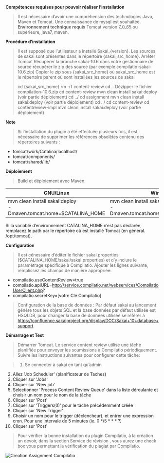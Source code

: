 **Compétences requises pour pouvoir réaliser l’installation**
> Il est nécessaire d’avoir une compréhension des technologies Java, Maven et Tomcat. Une connaissance de mysql est souhaitée.
**Environnement technique requis**
> Tomcat version 7_0_65 ou supèrieure, java7, maven. 

**Procédure d’installation**
> Il est supposé que l’utilisateur a installé Sakai_{version}. Les sources de sakai sont présentes dans le répertoire {sakai_src_home}.
>	Arrêter Tomcat
> Récupérer la branche sakai-10.6 dans votre gestionnaire de source
> récupérer le  zip des source (par exemple compilatio-sakai-10.6.zip)
> Copier le zip sous {sakai_src_home} où sakai_src_home est le répertoire parent où sont installées les sources de sakai
>
>cd {sakai_src_home}
>rm -rf content-review
>cd ..
>Dézipper le fichier compilation-10.6.zip
>cd content-review
>mvn clean install sakai:deploy (voir partie déploiement)
>cd ../
>cd assignment
>mvn clean install sakai:deploy (voir partie déploiement)
>cd ../
>cd content-review
>cd contentreview-impl
>mvn clean install sakai:deploy (voir partie déploiement)

**Note**
>Si l’installation du plugin a été effectuée plusieurs fois, il est nécessaire de supprimer les références obsolètes contenu des répertoires suivants : 
* tomcat/work/Catalina/localhost/
* tomcat/components/
* tomcat/shared/lib/

**Déploiement**
> Build et déploiement avec Maven:
> 
GNU/Linux | Windows
--------- | -------
mvn clean install sakai:deploy<br/> -Dmaven.tomcat.home=$CATALINA_HOME | mvn clean install sakai:deploy<br/> -Dmaven.tomcat.home=%CATALINA_HOME%


Si la variable d’environnement CATALINA_HOME n’est pas déclarée, remplacez le path par le répertoire où est installé Tomcat (en général. /opt/tomcat).


**Configuration**
>Il est cénessaire d’éditer le fichier sakai.properties ($CATALINA_HOME/sakai/sakai.properties) et d’y inclure le paramétrage spécifique à Compilatio. Ajouter les lignes suivante, remplissez les champs de manière appropriée:
* compilatio.useContentReview=true
* compilatio.apiURL=http://service.compilatio.net/webservices/CompilatioUserClient.php?
* compilatio.secretKey=[votre Clé Compilatio]

> Configuration de la base de données : Par défaut sakai au lancement génère tous les objets SQL et la base données par défaut utilisée est HSQLDB, pour changer la base de données utilisée se référer à https://confluence.sakaiproject.org/display/DOC/Sakai+10+database+support

**Démarrage et Test**
>Démarrer Tomcat. Le service content review utilise une tâche planlifiée  pour envoyer les soumissions à Compilatio périodiquement. Suivre les instructions suivantes pour configurer cette tâche:

>1. Se connecter à sakai en tant qu’admin
2. Allez  'Job Scheduler' (planificateur de Taches)
3. Cliquer sur 'Jobs'
4. Cliquer sur 'New job'
5. Selectionner 'Process Content Review Queue' dans la liste déroulante et choisir un nom pour le nom de la tâche
6. Cliquer sur 'Post'
7. Cliquer sur 'Triggers(0)' pour le tâche précédemment créée
8. Cliquer sur 'New Trigger'
9. Choisir un nom pour le trigger (déclencheur), et entrer une expression cron. Pour une intervale de 5 minutes (ie. 0 */5 * * * ?)
10. Cliquer sur 'Post'

>Pour vérifier la bonne installation du plugin Compilatio, à la création un devoir, dans la section Service de révision , vous aurez une check box vous permettant la vérification du plagiat par Compilatio.


![Creation Assignment Compilatio](http://ludicolo.compilatio.net/imagecompilatio.jpg)
